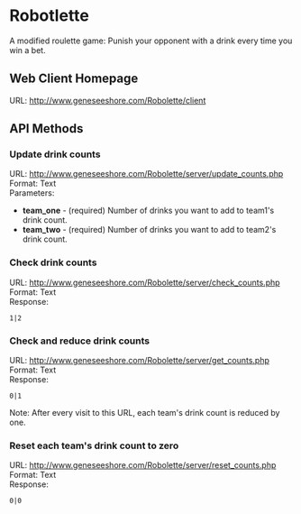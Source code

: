 # Robotlette

A modified roulette game: Punish your opponent with a drink every time you win a bet.

## Web Client Homepage

URL: http://www.geneseeshore.com/Robolette/client

## API Methods

### Update drink counts

URL: http://www.geneseeshore.com/Robolette/server/update_counts.php  
Format: Text	
Parameters:	

+ **team_one** - (required) Number of drinks you want to add to team1's drink count.
+ **team_two** - (required) Number of drinks you want to add to team2's drink count.

### Check drink counts

URL: http://www.geneseeshore.com/Robolette/server/check_counts.php  
Format: Text	
Response:	
```
1|2
```

### Check and reduce drink counts

URL: http://www.geneseeshore.com/Robolette/server/get_counts.php  
Format: Text	
Response:	
```
0|1
```
Note: After every visit to this URL, each team's drink count is reduced by one.

### Reset each team's drink count to zero

URL: http://www.geneseeshore.com/Robolette/server/reset_counts.php  
Format: Text	
Response:	
```
0|0
```
